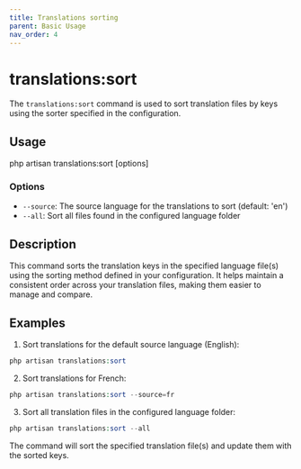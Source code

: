 ```yaml
---
title: Translations sorting
parent: Basic Usage
nav_order: 4
---
```


# translations:sort

The `translations:sort` command is used to sort translation files by keys using the sorter specified in the configuration.

## Usage

php artisan translations:sort [options]

### Options

- `--source`: The source language for the translations to sort (default: 'en')
- `--all`: Sort all files found in the configured language folder

## Description

This command sorts the translation keys in the specified language file(s) using the sorting method defined in your configuration. It helps maintain a consistent order across your translation files, making them easier to manage and compare.

## Examples

1. Sort translations for the default source language (English):
```php
php artisan translations:sort
```
2. Sort translations for French:
```php
php artisan translations:sort --source=fr
```
3. Sort all translation files in the configured language folder:
```php
php artisan translations:sort --all
```
The command will sort the specified translation file(s) and update them with the sorted keys.